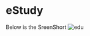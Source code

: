 # eStudy
Below is the SreenShort
![edu](https://github.com/98Sourav/Education/assets/86801205/36e260c9-f153-4917-9d83-60a4ed6adeb0)


